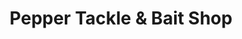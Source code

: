 ---
title: "Pepper Tackle & Bait Shop"
url: /louisville/pepper-tackle-und-bait-shop/
shop: Angeln
---